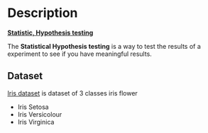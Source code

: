 # Description

**[Statistic, Hypothesis testing](https://www.sciencedirect.com/topics/mathematics/statistical-hypothesis/)**

The **Statistical Hypothesis testing** is a way to test the results of a experiment to see if you have meaningful results.

## Dataset

[Iris dataset](https://archive.ics.uci.edu/dataset/53/iris/) is dataset of 3 classes iris flower 

- Iris Setosa
- Iris Versicolour
- Iris Virginica